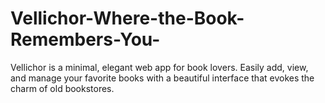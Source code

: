 # Vellichor-Where-the-Book-Remembers-You-
Vellichor is a minimal, elegant web app for book lovers. Easily add, view, and manage your favorite books with a beautiful interface that evokes the charm of old bookstores. 
